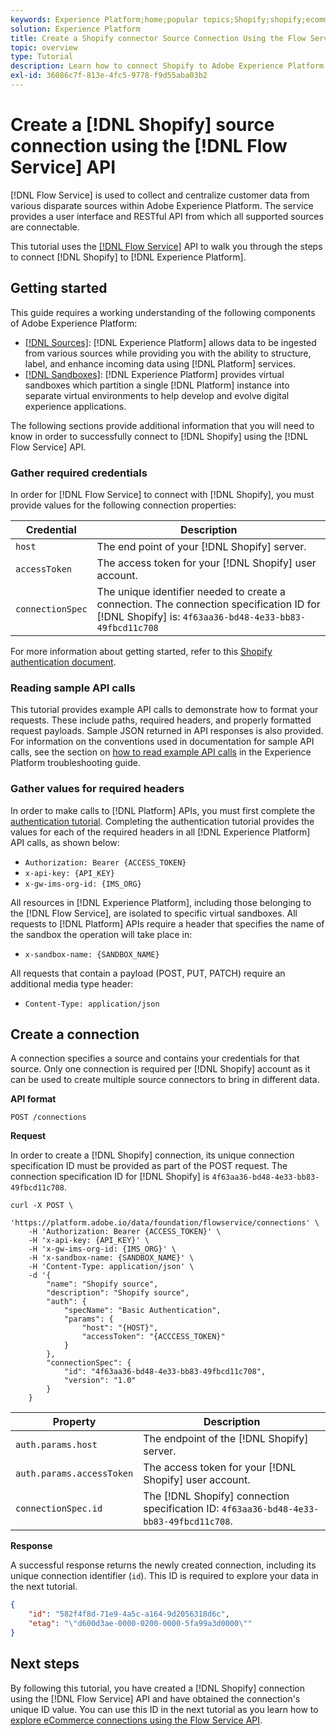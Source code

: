 ```yaml
---
keywords: Experience Platform;home;popular topics;Shopify;shopify;ecommerce
solution: Experience Platform
title: Create a Shopify connector Source Connection Using the Flow Service API
topic: overview
type: Tutorial
description: Learn how to connect Shopify to Adobe Experience Platform using the Flow Service API.
exl-id: 36086c7f-813e-4fc5-9778-f9d55aba03b2
---
```

# Create a [!DNL Shopify] source connection using the [!DNL Flow Service] API

[!DNL Flow Service] is used to collect and centralize customer data from various disparate sources within Adobe Experience Platform. The service provides a user interface and RESTful API from which all supported sources are connectable.

This tutorial uses the [[!DNL Flow Service]](https://www.adobe.io/apis/experienceplatform/home/api-reference.html#!acpdr/swagger-specs/flow-service.yaml) API to walk you through the steps to connect [!DNL Shopify] to [!DNL Experience Platform].

## Getting started

This guide requires a working understanding of the following components of Adobe Experience Platform:

* [[!DNL Sources]](../../../../home.md): [!DNL Experience Platform] allows data to be ingested from various sources while providing you with the ability to structure, label, and enhance incoming data using [!DNL Platform] services.
* [[!DNL Sandboxes]](../../../../../sandboxes/home.md): [!DNL Experience Platform] provides virtual sandboxes which partition a single [!DNL Platform] instance into separate virtual environments to help develop and evolve digital experience applications.

The following sections provide additional information that you will need to know in order to successfully connect to [!DNL Shopify] using the [!DNL Flow Service] API.

### Gather required credentials

In order for [!DNL Flow Service] to connect with [!DNL Shopify], you must provide values for the following connection properties:

| Credential | Description |
| ---------- | ----------- |
| `host` | The end point of your [!DNL Shopify] server. |
| `accessToken` | The access token for your [!DNL Shopify] user account. |
| `connectionSpec` | The unique identifier needed to create a connection. The connection specification ID for [!DNL Shopify] is: `4f63aa36-bd48-4e33-bb83-49fbcd11c708` |

For more information about getting started, refer to this [Shopify authentication document](https://shopify.dev/concepts/about-apis/authentication).

### Reading sample API calls

This tutorial provides example API calls to demonstrate how to format your requests. These include paths, required headers, and properly formatted request payloads. Sample JSON returned in API responses is also provided. For information on the conventions used in documentation for sample API calls, see the section on [how to read example API calls](../../../../../landing/troubleshooting.md#how-do-i-format-an-api-request) in the Experience Platform troubleshooting guide.

### Gather values for required headers

In order to make calls to [!DNL Platform] APIs, you must first complete the [authentication tutorial](https://www.adobe.com/go/platform-api-authentication-en). Completing the authentication tutorial provides the values for each of the required headers in all [!DNL Experience Platform] API calls, as shown below:

* `Authorization: Bearer {ACCESS_TOKEN}`
* `x-api-key: {API_KEY}`
* `x-gw-ims-org-id: {IMS_ORG}`

All resources in [!DNL Experience Platform], including those belonging to the [!DNL Flow Service], are isolated to specific virtual sandboxes. All requests to [!DNL Platform] APIs require a header that specifies the name of the sandbox the operation will take place in:

* `x-sandbox-name: {SANDBOX_NAME}`

All requests that contain a payload (POST, PUT, PATCH) require an additional media type header:

* `Content-Type: application/json`

## Create a connection

A connection specifies a source and contains your credentials for that source. Only one connection is required per [!DNL Shopify] account as it can be used to create multiple source connectors to bring in different data.

**API format**

```http
POST /connections
```

**Request**

In order to create a [!DNL Shopify] connection, its unique connection specification ID must be provided as part of the POST request. The connection specification ID for [!DNL Shopify] is `4f63aa36-bd48-4e33-bb83-49fbcd11c708`.

```shell
curl -X POST \
    'https://platform.adobe.io/data/foundation/flowservice/connections' \
    -H 'Authorization: Bearer {ACCESS_TOKEN}' \
    -H 'x-api-key: {API_KEY}' \
    -H 'x-gw-ims-org-id: {IMS_ORG}' \
    -H 'x-sandbox-name: {SANDBOX_NAME}' \
    -H 'Content-Type: application/json' \
    -d '{
        "name": "Shopify source",
        "description": "Shopify source",
        "auth": {
            "specName": "Basic Authentication",
            "params": {
                "host": "{HOST}",
                "accessToken": "{ACCCESS_TOKEN}"
            }
        },
        "connectionSpec": {
            "id": "4f63aa36-bd48-4e33-bb83-49fbcd11c708",
            "version": "1.0"
        }
    }
```

| Property | Description |
| --------- | ----------- |
| `auth.params.host` | The endpoint of the [!DNL Shopify] server. |
| `auth.params.accessToken` | The access token for your [!DNL Shopify] user account. |
| `connectionSpec.id` | The [!DNL Shopify] connection specification ID: `4f63aa36-bd48-4e33-bb83-49fbcd11c708`. |

**Response**

A successful response returns the newly created connection, including its unique connection identifier (`id`). This ID is required to explore your data in the next tutorial.

```json
{
    "id": "582f4f8d-71e9-4a5c-a164-9d2056318d6c",
    "etag": "\"d600d3ae-0000-0200-0000-5fa99a3d0000\""
}
```

## Next steps

By following this tutorial, you have created a [!DNL Shopify] connection using the [!DNL Flow Service] API and have obtained the connection's unique ID value. You can use this ID in the next tutorial as you learn how to [explore eCommerce connections using the Flow Service API](../../explore/ecommerce.md).
